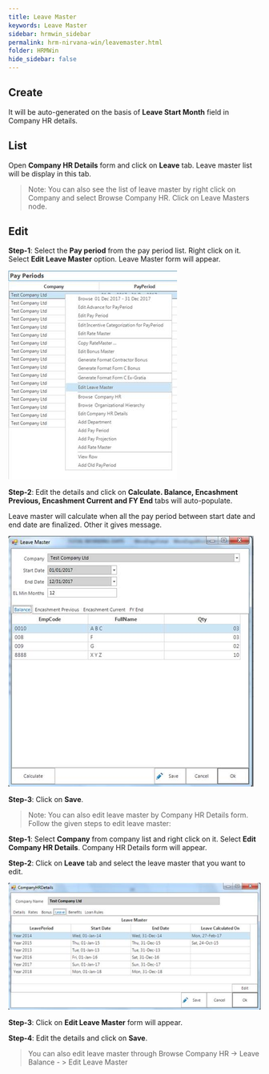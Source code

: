 ```yaml
---
title: Leave Master
keywords: Leave Master
sidebar: hrmwin_sidebar
permalink: hrm-nirvana-win/leavemaster.html
folder: HRMWin   
hide_sidebar: false
---
```


## Create

It will be auto-generated on the basis of **Leave Start Month** field in Company HR details.

## List

Open **Company HR Details** form and click on **Leave** tab. Leave master list will be display in this tab.

>Note: You can also see the list of leave master by right click on Company and select Browse Company HR. Click on Leave Masters node.

## Edit

**Step-1**: Select the **Pay period** from the pay period list. Right click on it. Select **Edit Leave Master** option. Leave Master form will appear.

![](/images/editleavemaster.jpg)

**Step-2**: Edit the details and click on **Calculate. Balance, Encashment Previous, Encashment Current and FY End** tabs will auto-populate.

Leave master will calculate when all the pay period between start date and end date are finalized. Other it gives message.

![](/images/balancetab.jpg)

**Step-3**: Click on **Save**.

>Note: You can also edit leave master by Company HR Details form. Follow the given steps to edit leave master:

**Step-1**: Select **Company** from company list and right click on it. Select **Edit Company HR Details**. Company HR Details form will appear.

**Step-2**: Click on **Leave** tab and select the leave master that you want to edit.

![](/images/leavetab.jpg)

**Step-3**: Click on **Edit Leave Master** form will appear.

**Step-4**: Edit the details and click on **Save**.

>You can also edit leave master through Browse Company HR -> Leave Balance - > Edit Leave Master
